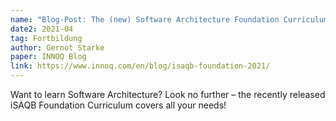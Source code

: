 ```yaml
---
name: "Blog-Post: The (new) Software Architecture Foundation Curriculum"
date2: 2021-04
tag: Fortbildung
author: Gernot Starke
paper: INNOQ Blog
link: https://www.innoq.com/en/blog/isaqb-foundation-2021/
---
```

Want to learn Software Architecture? Look no further – 
the recently released iSAQB Foundation Curriculum covers all your needs!